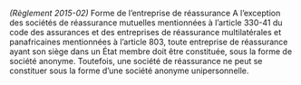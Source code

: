 _(Règlement 2015-02)_ Forme de l’entreprise de réassurance
A l’exception des sociétés de réassurance mutuelles mentionnées à l’article 330-41 du code des assurances et des entreprises de réassurance multilatérales et panafricaines mentionnées à l’article 803, toute entreprise de réassurance ayant son siège dans un État membre doit être constituée, sous la forme de société anonyme.
Toutefois, une société de réassurance ne peut se constituer sous la forme d’une société anonyme unipersonnelle.